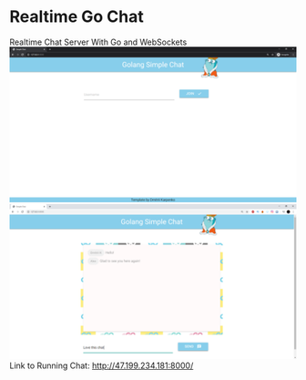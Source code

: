 # Realtime Go Chat
Realtime Chat Server With Go and WebSockets
![Image of Chat2](https://github.com/dmitriimadden/Golang-Simple-Chat/blob/master/img2.png?raw=true)
![Image of Chat](https://github.com/dmitriimadden/Golang-Simple-Chat/blob/master/img.png?raw=true)
Link to Running Chat: http://47.199.234.181:8000/
